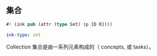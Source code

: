 
## 集合

```rs
#! (ink pub (attr (type Set) (p [D R])))
```

```yaml
ink-type: set
```

Collection 集合是由一系列元素构成的（ concepts, 或 tasks）。
